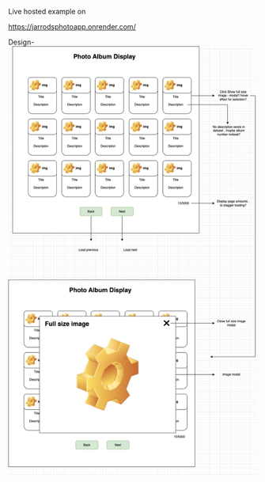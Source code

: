 Live hosted example on

https://jarrodsphotoapp.onrender.com/

Design- 
![Design of app](/design.png)
